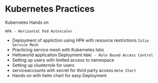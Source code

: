 
# Kubernetes Practices

Kubernetes Hands on







`HPA - Horizontal Pod Autoscaler`
- Deployment of appliction using HPA with resource restrictions
`Istio Service Mesh`
- Practicing service mesh with Kubernetes Istio 
- Helloworld application Deployment
`RBAC - Role Based Access Control`
- Setting up users with limited access to namespace
- Setting up clusterrole for users
- serviceaccounts with secret for third party access
`Helm Chart`
- Hands on with helm chart for easy Deployment 
